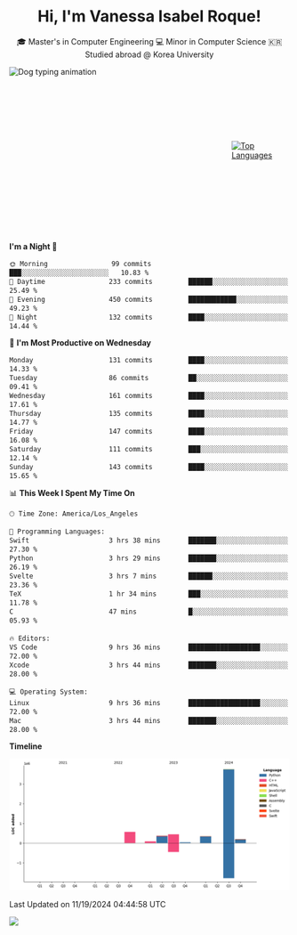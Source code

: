 <h1 align="center">Hi, I'm Vanessa Isabel Roque!</h1>

<p align="center"> 🎓 Master's in Computer Engineering 💻 Minor in Computer Science 🇰🇷 Studied abroad @ Korea University <br></p>
<div style="display: flex; justify-content: center; align-items: center;">
  <img src="https://cdn.dribbble.com/users/859807/screenshots/6284055/benny_typing_1.gif" width="400" height="300" alt="Dog typing animation">
  <a href="https://github.com/anuraghazra/github-readme-stats">
    <img src="https://github-readme-stats.vercel.app/api/top-langs/?username=vroque19" alt="Top Languages" width="400" height="300">
  </a>
</div>

 
<!--START_SECTION:waka-->
**I'm a Night 🦉** 

```text
🌞 Morning                99 commits          ███░░░░░░░░░░░░░░░░░░░░░░   10.83 % 
🌆 Daytime                233 commits         ██████░░░░░░░░░░░░░░░░░░░   25.49 % 
🌃 Evening                450 commits         ████████████░░░░░░░░░░░░░   49.23 % 
🌙 Night                  132 commits         ████░░░░░░░░░░░░░░░░░░░░░   14.44 % 
```
📅 **I'm Most Productive on Wednesday** 

```text
Monday                   131 commits         ████░░░░░░░░░░░░░░░░░░░░░   14.33 % 
Tuesday                  86 commits          ██░░░░░░░░░░░░░░░░░░░░░░░   09.41 % 
Wednesday                161 commits         ████░░░░░░░░░░░░░░░░░░░░░   17.61 % 
Thursday                 135 commits         ████░░░░░░░░░░░░░░░░░░░░░   14.77 % 
Friday                   147 commits         ████░░░░░░░░░░░░░░░░░░░░░   16.08 % 
Saturday                 111 commits         ███░░░░░░░░░░░░░░░░░░░░░░   12.14 % 
Sunday                   143 commits         ████░░░░░░░░░░░░░░░░░░░░░   15.65 % 
```


📊 **This Week I Spent My Time On** 

```text
🕑︎ Time Zone: America/Los_Angeles

💬 Programming Languages: 
Swift                    3 hrs 38 mins       ███████░░░░░░░░░░░░░░░░░░   27.30 % 
Python                   3 hrs 29 mins       ███████░░░░░░░░░░░░░░░░░░   26.19 % 
Svelte                   3 hrs 7 mins        ██████░░░░░░░░░░░░░░░░░░░   23.36 % 
TeX                      1 hr 34 mins        ███░░░░░░░░░░░░░░░░░░░░░░   11.78 % 
C                        47 mins             █░░░░░░░░░░░░░░░░░░░░░░░░   05.93 % 

🔥 Editors: 
VS Code                  9 hrs 36 mins       ██████████████████░░░░░░░   72.00 % 
Xcode                    3 hrs 44 mins       ███████░░░░░░░░░░░░░░░░░░   28.00 % 

💻 Operating System: 
Linux                    9 hrs 36 mins       ██████████████████░░░░░░░   72.00 % 
Mac                      3 hrs 44 mins       ███████░░░░░░░░░░░░░░░░░░   28.00 % 
```

**Timeline**

![Lines of Code chart](https://raw.githubusercontent.com/vroque19/vroque19/main/assets/bar_graph.png)


 Last Updated on 11/19/2024 04:44:58 UTC
<!--END_SECTION:waka-->
![](https://komarev.com/ghpvc/?username=vroque19&color=b2a3dc&style=flat-square)
